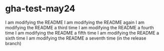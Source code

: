 # gha-test-may24


I am modifying the README
I am modifying the README again
I am modifying the README a third time
I am modifying the README a fourth time
I am modifying the README a fifth time
I am modifying the README a sixth time
I am modifying the README a seventh time (in the release branch)